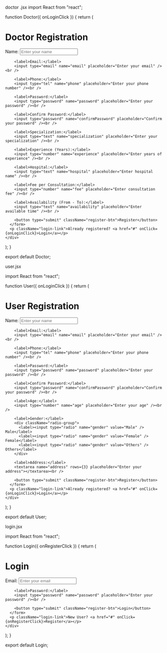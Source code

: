 doctor .jsx 
import React from "react";

function Doctor({ onLoginClick }) {
  return (
    <div className="form-container">
      <h1>Doctor Registration</h1>
      <form className="form">
        <label>Name:</label>
        <input type="text" name="name" placeholder="Enter your name" /><br />

        <label>Email:</label>
        <input type="email" name="email" placeholder="Enter your email" /><br />

        <label>Phone:</label>
        <input type="tel" name="phone" placeholder="Enter your phone number" /><br />

        <label>Password:</label>
        <input type="password" name="password" placeholder="Enter your password" /><br />

        <label>Confirm Password:</label>
        <input type="password" name="confirmPassword" placeholder="Confirm your password" /><br />

        <label>Specialization:</label>
        <input type="text" name="specialization" placeholder="Enter your specialization" /><br />

        <label>Experience (Years):</label>
        <input type="number" name="experience" placeholder="Enter years of experience" /><br />

        <label>Hospital:</label>
        <input type="text" name="hospital" placeholder="Enter hospital name" /><br />

        <label>Fee per Consultation:</label>
        <input type="number" name="fee" placeholder="Enter consultation fee" /><br />

        <label>Availability (From - To):</label>
        <input type="text" name="availability" placeholder="Enter available time" /><br />

        <button type="submit" className="register-btn">Register</button>
      </form>
      <p className="login-link">Already registered? <a href="#" onClick={onLoginClick}>Login</a></p>
    </div>
  );
}

export default Doctor;


user.jsx

import React from "react";

function User({ onLoginClick }) {
  return (
    <div className="form-container">
      <h1>User Registration</h1>
      <form className="form">
        <label>Name:</label>
        <input type="text" name="name" placeholder="Enter your name" /><br />

        <label>Email:</label>
        <input type="email" name="email" placeholder="Enter your email" /><br />

        <label>Phone:</label>
        <input type="tel" name="phone" placeholder="Enter your phone number" /><br />

        <label>Password:</label>
        <input type="password" name="password" placeholder="Enter your password" /><br />

        <label>Confirm Password:</label>
        <input type="password" name="confirmPassword" placeholder="Confirm your password" /><br />

        <label>Age:</label>
        <input type="number" name="age" placeholder="Enter your age" /><br />

        <label>Gender:</label>
        <div className="radio-group">
          <label><input type="radio" name="gender" value="Male" /> Male</label>
          <label><input type="radio" name="gender" value="Female" /> Female</label>
          <label><input type="radio" name="gender" value="Others" /> Others</label>
        </div>

        <label>Address:</label>
        <textarea name="address" rows={3} placeholder="Enter your address"></textarea><br />

        <button type="submit" className="register-btn">Register</button>
      </form>
      <p className="login-link">Already registered? <a href="#" onClick={onLoginClick}>Login</a></p>
    </div>
  );
}

export default User;


login.jsx

import React from "react";

function Login({ onRegisterClick }) {
  return (
    <div className="form-container">
      <h1>Login</h1>
      <form className="form">
        <label>Email:</label>
        <input type="email" name="email" placeholder="Enter your email" /><br />

        <label>Password:</label>
        <input type="password" name="password" placeholder="Enter your password" /><br />

        <button type="submit" className="register-btn">Login</button>
      </form>
      <p className="login-link">New User? <a href="#" onClick={onRegisterClick}>Register</a></p>
    </div>
  );
}

export default Login;
